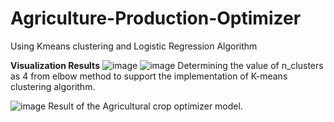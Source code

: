 # Agriculture-Production-Optimizer
Using Kmeans clustering and Logistic Regression Algorithm

**Visualization Results**
![image](https://github.com/deva-246/Agriculture-Production-Optimizer/assets/75877347/cbd13751-4d6b-4bf3-9262-26ebf82b0345)
![image](https://github.com/deva-246/Agriculture-Production-Optimizer/assets/75877347/e56a0070-23d0-4ed2-95c9-bd0cf47615ac)
Determining the value of n_clusters as 4 from elbow method to support the implementation of K-means clustering algorithm.

![image](https://github.com/deva-246/Agriculture-Production-Optimizer/assets/75877347/c1d2f24c-e3ec-4ddb-945c-3ace0805f588)
Result of the Agricultural crop optimizer model.



